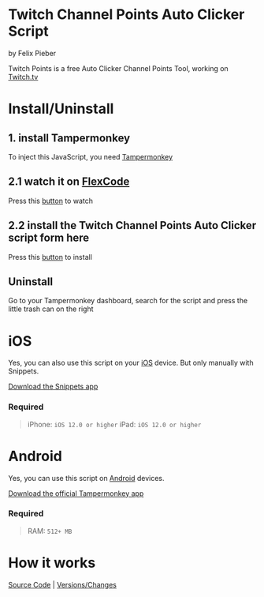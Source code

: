 # Twitch Channel Points Auto Clicker Script
by Felix Pieber



Twitch Points is a free Auto Clicker Channel Points Tool, working on [Twitch.tv](https://www.twitch.tv/)

# Install/Uninstall
## 1. install Tampermonkey
To inject this JavaScript, you need [Tampermonkey](http://tampermonkey.net/)

## 2.1 watch it on [FlexCode](https://felixpieber.github.io/web/projects/FlexCode/)
Press this [button](https://felixpieber.github.io/web/projects/FlexCode/index.html#twitchpoints) to watch

## 2.2 install the Twitch Channel Points Auto Clicker script form here
Press this [button](https://felixpieber.github.io/web/projects/Downloads/Twitch.Points.user.js) to install

## Uninstall
Go to your Tampermonkey dashboard, search for the script and press the little trash can on the right

# iOS
Yes, you can also use this script on your [iOS](https://en.wikipedia.org/wiki/IOS) device. But only manually with Snippets.

[Download the Snippets app](https://apps.apple.com/us/app/safari-snippets/id1126048257)

### Required
>iPhone: `iOS 12.0 or higher`
>iPad: `iOS 12.0 or higher`


# Android
Yes, you can use this script on [Android](https://en.wikipedia.org/wiki/Android_%28operating_system%29) devices.

[Download the official Tampermonkey app](https://play.google.com/store/apps/details?id=net.biniok.tampermonkey)

### Required
>RAM: `512+ MB`

# How it works
[Source Code](https://github.com/felixpieber/web/blob/main/projects/Downloads/Twitch.Points.user.js) | [Versions/Changes](https://github.com/felixpieber/web/commits/main/projects/Downloads/Twitch.Points.user.js)
